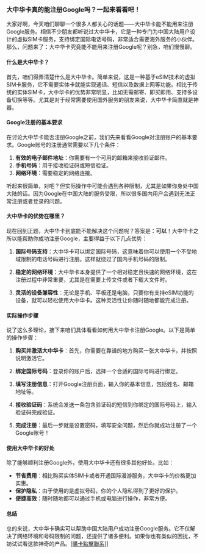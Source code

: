 ### 大中华卡真的能注册Google吗？一起来看看吧！

大家好啊，今天咱们聊聊一个很多人都关心的话题——大中华卡能不能用来注册Google服务。相信不少朋友都听说过大中华卡，它是一种专门为中国大陆用户设计的虚拟SIM卡服务，支持绑定国际电话号码，非常适合需要海外服务的小伙伴。那么，问题来了：大中华卡究竟能不能用来注册Google呢？别急，咱们慢慢聊。

#### 什么是大中华卡？

首先，咱们得弄清楚什么是大中华卡。简单来说，这是一种基于eSIM技术的虚拟SIM卡服务，它不需要实体卡就能实现通话、短信以及数据上网等功能。相比于传统的实体SIM卡，大中华卡的优势非常明显，比如无需邮寄、即买即用、支持多设备切换等等。尤其是对于经常需要使用国外服务的朋友来说，大中华卡简直就是神器。

#### Google注册的基本要求

在讨论大中华卡能否注册Google之前，我们先来看看Google对注册账户的基本要求。Google账号的注册通常需要以下几个条件：

1. **有效的电子邮件地址**：你需要有一个可用的邮箱来接收验证邮件。
2. **手机号码**：用于接收验证码或短信验证。
3. **网络环境**：需要稳定的网络连接。

听起来很简单，对吧？但实际操作中可能会遇到各种限制，尤其是如果你身处中国大陆的话。因为Google在中国大陆的服务受限，所以很多国内用户会遇到无法正常注册或者登录的问题。

#### 大中华卡的优势在哪里？

现在回到正题，大中华卡到底能不能解决这个问题呢？答案是：**可以**！大中华卡之所以能帮助你成功注册Google，主要得益于以下几点优势：

1. **国际号码支持**：大中华卡可以绑定国际号码，这意味着你可以使用一个不受地域限制的电话号码进行注册。这样就绕过了国内手机号码的限制。
   
2. **稳定的网络环境**：大中华卡本身提供了一个相对稳定且快速的网络环境，这在注册过程中非常重要，尤其是在需要上传文件或者下载大文件时。

3. **灵活的设备兼容性**：无论是手机、平板还是电脑，只要你有支持eSIM功能的设备，就可以轻松使用大中华卡。这种灵活性让你随时随地都能完成注册。

#### 实际操作步骤

说了这么多理论，接下来咱们具体看看如何用大中华卡注册Google。以下是简单的操作步骤：

1. **购买并激活大中华卡**：首先，你需要在靠谱的地方购买一张大中华卡，并按照说明激活它。
   
2. **绑定国际号码**：登录你的账户后，选择一个合适的国际号码进行绑定。

3. **填写注册信息**：打开Google注册页面，输入你的基本信息，包括姓名、邮箱地址等。

4. **接收验证码**：系统会发送一条包含验证码的短信到你绑定的国际号码上，输入验证码完成验证。

5. **完成注册**：最后一步就是设置密码，填写安全问题，然后你就成功注册了一个Google账号！

#### 使用大中华卡的好处

除了能够顺利注册Google外，使用大中华卡还有很多其他好处。比如：

- **节省费用**：相比购买实体SIM卡或者开通国际漫游服务，大中华卡的价格更加实惠。
- **保护隐私**：由于使用的是虚拟号码，你的个人隐私得到了更好的保护。
- **便捷高效**：随时随地都可以通过手机或电脑进行操作，非常方便。

#### 总结

总的来说，大中华卡确实可以帮助中国大陆用户成功注册Google服务。它不仅解决了网络环境和号码限制的问题，还提供了诸多便利。如果你也有类似的困扰，不妨试试看这款神奇的产品。[[購卡點擊聯系](https://t.me/s/esim1088)]]